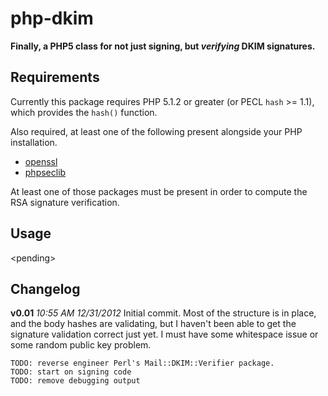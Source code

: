 php-dkim
========

**Finally, a PHP5 class for not just signing, but _verifying_ DKIM signatures.**

Requirements
------------
Currently this package requires PHP 5.1.2 or greater (or PECL `hash` >= 1.1), which provides the `hash()` function.

Also required, at least one of the following present alongside your PHP installation.

* [openssl](http://us1.php.net/manual/en/openssl.installation.php)
* [phpseclib](http://phpseclib.sourceforge.net/)

At least one of those packages must be present in order to compute the RSA signature verification.

Usage
-----
&lt;pending&gt;


Changelog
---------

**v0.01**
_10:55 AM 12/31/2012_
Initial commit. Most of the structure is in place, and the body hashes are validating, but I haven't been able to get the signature validation correct just yet. I must have some whitespace issue or some random public key problem.

    TODO: reverse engineer Perl's Mail::DKIM::Verifier package.
    TODO: start on signing code
    TODO: remove debugging output